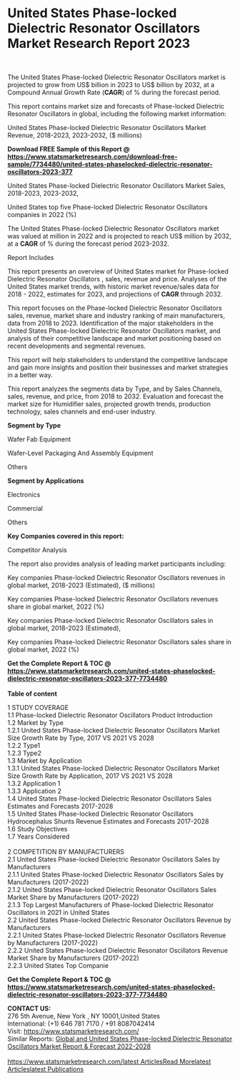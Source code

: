 <h1>United States Phase-locked Dielectric Resonator Oscillators Market Research Report 2023</h1><br/><p>The United States Phase-locked Dielectric Resonator Oscillators market is projected to grow from US$ billion in 2023 to US$ billion by 2032, at a Compound Annual Growth Rate (<strong>CAGR</strong>) of % during the forecast period.</p><p>This report contains market size and forecasts of Phase-locked Dielectric Resonator Oscillators in global, including the following market information:</p><p>United States Phase-locked Dielectric Resonator Oscillators Market Revenue, 2018-2023, 2023-2032, ($ millions)</p><p><strong>Download FREE Sample of this Report @ <a href="https://www.statsmarketresearch.com/download-free-sample/7734480/united-states-phaselocked-dielectric-resonator-oscillators-2023-377">https://www.statsmarketresearch.com/download-free-sample/7734480/united-states-phaselocked-dielectric-resonator-oscillators-2023-377</a></strong></p><p>United States Phase-locked Dielectric Resonator Oscillators Market Sales, 2018-2023, 2023-2032,</p><p>United States top five Phase-locked Dielectric Resonator Oscillators companies in 2022 (%)</p><p>The United States Phase-locked Dielectric Resonator Oscillators market was valued at million in 2022 and is projected to reach US$ million by 2032, at a <strong>CAGR</strong> of % during the forecast period 2023-2032.</p><p>Report Includes</p><p>This report presents an overview of United States market for Phase-locked Dielectric Resonator Oscillators , sales, revenue and price. Analyses of the United States market trends, with historic market revenue/sales data for 2018 - 2022, estimates for 2023, and projections of <strong>CAGR</strong> through 2032.</p><p>This report focuses on the Phase-locked Dielectric Resonator Oscillators sales, revenue, market share and industry ranking of main manufacturers, data from 2018 to 2023. Identification of the major stakeholders in the United States Phase-locked Dielectric Resonator Oscillators market, and analysis of their competitive landscape and market positioning based on recent developments and segmental revenues.</p><p>This report will help stakeholders to understand the competitive landscape and gain more insights and position their businesses and market strategies in a better way.</p><p>This report analyzes the segments data by Type, and by Sales Channels, sales, revenue, and price, from 2018 to 2032. Evaluation and forecast the market size for Humidifier sales, projected growth trends, production technology, sales channels and end-user industry.</p><p><strong>Segment by Type</strong></p><p>Wafer Fab Equipment</p><p>Wafer-Level Packaging And Assembly Equipment</p><p>Others</p><p><strong> Segment <strong><strong>by Applications</strong></strong></strong></p><p>Electronics</p><p>Commercial</p><p>Others</p><p><strong>Key Companies covered in this report:</strong></p><p>Competitor Analysis</p><p>The report also provides analysis of leading market participants including:</p><p>Key companies Phase-locked Dielectric Resonator Oscillators revenues in global market, 2018-2023 (Estimated), ($ millions)</p><p>Key companies Phase-locked Dielectric Resonator Oscillators revenues share in global market, 2022 (%)</p><p>Key companies Phase-locked Dielectric Resonator Oscillators sales in global market, 2018-2023 (Estimated),</p><p>Key companies Phase-locked Dielectric Resonator Oscillators sales share in global market, 2022 (%)</p><div><b>Get the Complete Report & TOC @ <a href="https://www.statsmarketresearch.com/united-states-phaselocked-dielectric-resonator-oscillators-2023-377-7734480">https://www.statsmarketresearch.com/united-states-phaselocked-dielectric-resonator-oscillators-2023-377-7734480</a></b></div><br><b>Table of content</b><p>1 STUDY COVERAGE<br />1.1 Phase-locked Dielectric Resonator Oscillators Product Introduction<br />1.2 Market by Type<br />1.2.1 United States Phase-locked Dielectric Resonator Oscillators Market Size Growth Rate by Type, 2017 VS 2021 VS 2028<br />1.2.2 Type1<br />1.2.3 Type2<br />1.3 Market by Application<br />1.3.1 United States Phase-locked Dielectric Resonator Oscillators Market Size Growth Rate by Application, 2017 VS 2021 VS 2028<br />1.3.2 Application 1<br />1.3.3 Application 2<br />1.4 United States Phase-locked Dielectric Resonator Oscillators Sales Estimates and Forecasts 2017-2028<br />1.5 United States Phase-locked Dielectric Resonator Oscillators Hydrocephalus Shunts Revenue Estimates and Forecasts 2017-2028<br />1.6 Study Objectives<br />1.7 Years Considered<br /><br />2 COMPETITION BY MANUFACTURERS<br />2.1 United States Phase-locked Dielectric Resonator Oscillators Sales by Manufacturers<br />2.1.1 United States Phase-locked Dielectric Resonator Oscillators Sales by Manufacturers (2017-2022)<br />2.1.2 United States Phase-locked Dielectric Resonator Oscillators Sales Market Share by Manufacturers (2017-2022)<br />2.1.3 Top Largest Manufacturers of Phase-locked Dielectric Resonator Oscillators in 2021 in United States<br />2.2 United States Phase-locked Dielectric Resonator Oscillators Revenue by Manufacturers<br />2.2.1 United States Phase-locked Dielectric Resonator Oscillators Revenue by Manufacturers (2017-2022)<br />2.2.2 United States Phase-locked Dielectric Resonator Oscillators Revenue Market Share by Manufacturers (2017-2022)<br />2.2.3 United States Top Companie<br><div><b>Get the Complete Report & TOC @ <a href="https://www.statsmarketresearch.com/united-states-phaselocked-dielectric-resonator-oscillators-2023-377-7734480">https://www.statsmarketresearch.com/united-states-phaselocked-dielectric-resonator-oscillators-2023-377-7734480</a></b></div></p> <b>CONTACT US:</b><br>276 5th Avenue, New York , NY 10001,United States<br>International: (+1) 646 781 7170 / +91 8087042414<br>Visit: <a href="https://www.statsmarketresearch.com/">https://www.statsmarketresearch.com/</a><br>Similar Reports: <a href="https://www.statsmarketresearch.com/united-states-phaselocked-dielectric-resonator-oscillators-2023-377-7734480">Global and United States Phase-locked Dielectric Resonator Oscillators Market Report & Forecast 2022-2028</a><br/><br/><a href="https://gyeongbokgung.com">https://www.statsmarketresearch.com/</a><a href="https://hallyeomaritime.com">latest Articles</a><a href="https://jingwansa.com">Read More</a><a href=https://nguoiviet.jp/">latest Articles</a><a href="https://www.intelmarketresearch.com/">latest Publications</a>